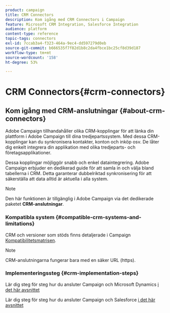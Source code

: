 ```yaml
---
product: campaign
title: CRM Connectors
description: Kom igång med CRM Connectors i Campaign
feature: Microsoft CRM Integration, Salesforce Integration
audience: platform
content-type: reference
topic-tags: connectors
exl-id: 7ccab3a4-f323-464a-9ec4-dd597279d0eb
source-git-commit: b666535f7f82d1b8c2da4fbce1bc25cf8d39d187
workflow-type: tm+mt
source-wordcount: '158'
ht-degree: 53%

---
```


# CRM Connectors{#crm-connectors}



## Kom igång med CRM-anslutningar {#about-crm-connectors}

Adobe Campaign tillhandahåller olika CRM-kopplingar för att länka din plattform i Adobe Campaign till dina tredjepartssystem. Med dessa CRM-kopplingar kan du synkronisera kontakter, konton och inköp osv. De låter dig enkelt integrera din applikation med olika tredjeparts- och företagsapplikationer.

Dessa kopplingar möjliggör snabb och enkel dataintegrering. Adobe Campaign erbjuder en dedikerad guide för att samla in och välja bland tabellerna i CRM. Detta garanterar dubbelriktad synkronisering för att säkerställa att data alltid är aktuella i alla system.

>[!NOTE]
>
>Den här funktionen är tillgänglig i Adobe Campaign via det dedikerade paketet **CRM-anslutningar**.


### Kompatibla system {#compatible-crm-systems-and-limitations}

CRM och versioner som stöds finns detaljerade i Campaign [Kompatibilitetsmatrisen](../../rn/using/compatibility-matrix.md).

>[!NOTE]
>
>CRM-anslutningarna fungerar bara med en säker URL (https).

### Implementeringssteg {#crm-implementation-steps}

Lär dig steg för steg hur du ansluter Campaign och Microsoft Dynamics [i det här avsnittet](../../platform/using/crm-ms-dynamics.md)


Lär dig steg för steg hur du ansluter Campaign och Salesforce [i det här avsnittet](../../platform/using/crm-sfdc.md)
